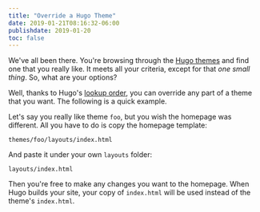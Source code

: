 ```yaml
---
title: "Override a Hugo Theme"
date: 2019-01-21T08:16:32-06:00
publishdate: 2019-01-20
toc: false
---
```


We've all been there. You're browsing through the [Hugo themes](https://themes.gohugo.io/) and find one that you really like. It meets all your criteria, except for that _one small thing_. So, what are your options?

<!--more-->

Well, thanks to Hugo's [lookup order](https://gohugo.io/templates/lookup-order/), you can override any part of a theme that you want. The following is a quick example. 

Let's say you really like theme `foo`, but you wish the homepage was different. All you have to do is copy the homepage template:

```
themes/foo/layouts/index.html
```

And paste it under your own `layouts` folder:

```
layouts/index.html
```

Then you're free to make any changes you want to the homepage. When Hugo builds your site, your copy of `index.html` will be used instead of the theme's `index.html`. 
